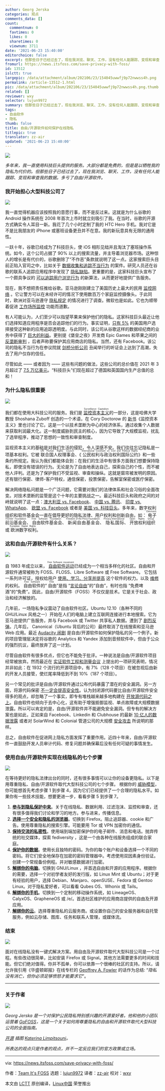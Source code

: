 ```yaml
---
author: Georg Jerska
categories: 观点
comments_data: []
count:
  commentnum: 0
  favtimes: 0
  likes: 0
  sharetimes: 0
  viewnum: 3711
date: '2021-06-23 15:40:00'
editorchoice: false
excerpt: 但那些日子已经过去了，现在我浏览、聊天、工作，没有任何人能跟踪、变现和审查我的数据。多亏了自由/开源软件。
fromurl: https://news.itsfoss.com/save-privacy-with-foss/
id: 13512
islctt: true
largepic: /data/attachment/album/202106/23/154045uwwfj9p72nwwss4h.png
permalink: /article-13512-1.html
pic: /data/attachment/album/202106/23/154045uwwfj9p72nwwss4h.png.thumb.jpg
related: []
reviewer: wxy
selector: lujun9972
summary: 但那些日子已经过去了，现在我浏览、聊天、工作，没有任何人能跟踪、变现和审查我的数据。多亏了自由/开源软件。
tags:
- 自由软件
- 隐私
thumb: false
title: 自由/开源软件如何保护在线隐私
titlepic: true
translator: zz-air
updated: '2021-06-23 15:40:00'
---
```


![](/data/attachment/album/202106/23/154045uwwfj9p72nwwss4h.png)


*多年来，我一直使用科技巨头提供的服务。大部分都是免费的，但是是以牺牲我的隐私为代价的。但那些日子已经过去了，现在我浏览、聊天、工作，没有任何人能跟踪、变现和审查我的数据。多亏了自由/开源软件。*


### 我开始担心大型科技公司了


![](/data/attachment/album/202106/23/154046z3nvnr0frnscrcfa.png)


我一直觉得机器应该按照我的意愿行事，而不是反过来。这就是为什么谷歌的 Android 操作系统在 2008 年首次上市时就立刻吸引了我。在当时，谷歌的开源方式确实令人耳目一新。我花了几个小时定制了我的 HTC Hero 手机。我对它是不是比我朋友的 iPhone 或塞班设备更丑并不在意。我的新玩意具有无限的通用性。


一跃十年，谷歌已经成为了科技巨头，使 iOS 相形见绌并且淘汰了塞班操作系统。如今，这个公司占据了 90% 以上的搜索流量，并主导着浏览器市场。这种惊人的增长是有代价的，谷歌删除了“不作恶”条款就说明了这一点。这家搜索巨头目前正陷入官司之中，比如关于 [数据收集和追踪不当行为](https://www.gizmodo.com.au/2021/05/google-location-services-lawsuit) 的案件。研究人员还在谷歌的联系人追踪应用程序中发现了 [隐私缺陷](https://blog.appcensus.io/2021/04/27/why-google-should-stop-logging-contact-tracing-data)。更重要的是，这家科技巨头宣布了一个颇具争议的 [可以追踪用户浏览行为](https://news.itsfoss.com/google-floc) 的新算法，从而更好地提供广告服务。


现在，我不想把责任推给谷歌。亚马逊刚刚建立了美国历史上最大的民用 [监控网络](https://www.theguardian.com/commentisfree/2021/may/18/amazon-ring-largest-civilian-surveillance-network-us) 。它让警方可以在未经许可的情况下使用数百万个家庭监控摄像头。于此同时，欧洲对亚马逊遵守 [隐私规定](https://edps.europa.eu/press-publications/press-news/press-releases/2021/edps-opens-two-investigations-following-schrems_en) 的情况进行了调查。微软也是如此。它也为顺带着促进 [工作场所监控](https://www.theguardian.com/technology/2020/dec/02/microsoft-apologises-productivity-score-critics-derided-workplace-surveillance) 功能而道歉。


有人可能认为，人们至少可以指望苹果来保护他们的隐私。这家科技巨头最近让他们选择知道应用程序是否会追踪他们的行为。事实证明，[只有 5%](https://www.flurry.com/blog/ios-14-5-opt-in-rate-att-restricted-app-tracking-transparency-worldwide-us-daily-latest-update) 的美国用户选择接受这种新的应用追踪透明度。与此同时，该公司从谷歌这样的数据经纪商的业务中获得了 [巨大的利益](https://www.nytimes.com/2020/10/25/technology/apple-google-search-antitrust.html)。更别提《堡垒之夜》开发商 Epic Games 和苹果之间的 [反垄断审判](https://www.nytimes.com/2021/05/25/business/dealbook/apple-epic-case.html) ，后者声称要保护其应用商店的隐私。当然，还有 Facebook。该公司的隐私不当行为在参议院就 [剑桥分析公司](https://en.wikipedia.org/wiki/Cambridge_Analytica) 丑闻举行的听证会上达到了高潮，失去了用户仅存的信任。


尽管如此 —— 或者因为 —— 这些有问题的做法，这些公司的总价值在 2021 年 3 月超过了 [7.5 万亿美元](https://en.wikipedia.org/wiki/List_of_public_corporations_by_market_capitalization#2021)。“科技巨头”们现在超过了德国和英国国内生产总值的总和！


### 为什么隐私很重要


![](/data/attachment/album/202106/23/154047qxf251gtbgittgi2.png)


我们都在使用大科技公司的服务。我们是 <ruby> <a href="https://en.wikipedia.org/wiki/Surveillance_capitalism">  监控资本主义 </a> <rt>  Surveillance Capitalism </rt></ruby> 的一部分，这是哈佛大学教授 Shoshana Zuboff 创造的一个术语，在 Cory Doctorow 的 [新书](https://www.goodreads.com/book/show/55134785-how-to-destroy-surveillance-capitalism)《监控资本主义》里也讨论了它。这是一个以技术垄断为中心的经济体系，通过收集个人数据来获取利润最大化。这一制度威胁到民主的核心，因为它导致了大规模监视，扰乱了选举程序，推动了思想的一致性和审查制度。


监视资本主义的基础是对我们生活的侵犯，令人深感不安。我们往往忘记隐私是一项基本权利。它被<ruby> 联合国人权理事会 <rt>  UN Human Rights Council </rt></ruby>、《<ruby> 公民权利与政治权利国际公约 <rt>  International Covenant on Civil and Political Rights </rt></ruby>》和一些条约所规定。我认为我们都能体会到：在我们的生活中有很多方面我们想要保持隐私，即使没有错误的行为。无论是为了自由地表达自己，探索自己的个性，而不被他人评判。还是为了保护我们不受监视、审查和操纵。这就是窗帘被发明的原因。还有银行保密、律师-客户特权，通信保密，投票保密，告解室保密或医疗保密。


解决网络隐私问题是一个广泛问题，它需要对我们的法律体系和社会习俗的全面改变。对技术垄断的监管是这个十年的主要挑战之一。最近科技巨头和政府之间的对峙就说明了这一点：[澳大利亚 vs. Facebook](https://www.bbc.com/news/world-australia-56163550)、 [中国 vs. 腾讯](https://www.nytimes.com/2021/06/02/technology/china-tencent-monopoly.html)、 [印度 vs. WhatsApp](https://www.theguardian.com/world/2021/may/26/whatsapp-sues-indian-government-over-mass-surveillance-internet-laws)、 [欧盟 vs. Facebook](https://nypost.com/2021/05/26/eu-reportedly-set-to-open-formal-antitrust-probe-into-facebook) 或者是 [美国 vs. 科技巨头](https://www.nytimes.com/interactive/2020/10/06/technology/house-antitrust-report-big-tech.html)。多年来，数字权利组织和软件基金会一直在倡导更好的隐私法律、用户权利和创新自由，如：<ruby> 电子前沿基金会 <rt>  Electronic Frontier Foundation </rt></ruby>、<ruby> 自由软件基金会 <rt>  Free Software Foundation </rt></ruby>、<ruby> 新闻自由基金会 <rt>  Freedom of the Press Foundation </rt></ruby>、<ruby> 隐私国际 <rt>  Privacy International </rt></ruby>、<ruby> 开放权利组织 <rt>  Open Rights Group </rt></ruby>或<ruby> 欧洲数字权利 <rt>  European Digital Rights </rt></ruby>。


### 这和自由/开源软件有什么关系？


![](/data/attachment/album/202106/23/154048p3adk80dakvaauw3.png)


自 1983 年成立以来，<ruby> <a href="https://itsfoss.com/what-is-foss">  自由软件运动 </a> <rt>  Free Software movement </rt></ruby> 已经成为一个相当多样化的社区。自由和开源软件通常被称为 FOSS、FLOSS、Libre Software 或 Free Software。 它包括一系列许可证，授权给用户 [使用、学习、分享并提高](https://fsfe.org/freesoftware/freesoftware.en.html) 这个软件的权力。以及 [维修](https://framatube.org/videos/watch/99069c5c-5a00-489e-97cb-fd5cc76de77c) 的权利。 <ruby> 自由软件 <rt>  Free Software </rt></ruby>的“<ruby> 自由 <rt>  Free </rt></ruby>”是指 “[言论自由](https://www.eff.org/deeplinks/2015/04/remembering-case-established-code-speech)”的“自由”，有时也指 “免费啤酒”的“免费”。因此，自由/开源软件（FOSS）不仅仅是技术。它是关于社会、政治和经济解放的。


几年前，一场隐私争议震动了自由软件社区。Ubuntu 12.10（各种不同的 GHU/Linux 风格之一）开始在人们的电脑上建立互联网连接进行本地搜索。它为亚马逊提供广告服务，并与 Facebook 或 Twitter 共享私人数据。遭到了 [剧烈反弹](https://itsfoss.com/canonical-targets-website-crictical-ubuntu-privacy)。几年后， Canonical（Ubuntu 背后的公司）最终取消了在线搜索和亚马逊 Web 应用。最近 [Audacity 闹剧](https://github.com/audacity/audacity/pull/835) 是自由/开源软件如何保护隐私的另一个例子。新的项目管理层决定将谷歌的 Analytics 和 Yandex 添加到音频软件中，但由于公众的强烈抗议，最终放弃了这一计划。


尽管自由软件有很多优点，但它也不能免于批评。一种说法是自由/开源软件项目经常被放弃。然而最近在 [实证软件工程和测量会议](https://arxiv.org/abs/1906.08058) 上提出的一项研究表明，情况并非如此：在 1932 个流行的开源项目中，有 7%（128 个项目）在被忽视后由新的开发人员接管，使烂尾率降低到不到 10%（187 个项目）。


另一个常见的批评是自由/开源软件通过公布代码暴露了潜在的安全漏洞。另一方面，将源代码保密 [不一定会提高安全性](https://www.schneier.com/crypto-gram/archives/2002/0515.html#1)。认为封闭源代码要比自由/开源软件安全得多的观点，却忽略了一个事实，即专有堆栈越来越多地构建在 [开放源代码之上](https://www.bcg.com/publications/2021/open-source-software-strategy-benefits)。自由软件也倾向于去中心化，这有助于增强抵御监视、单点故障或大规模数据泄露。所以可以肯定的是，自由/开源软件并不能避免安全漏洞。但专有的解决方案也是如此，正如来自 Facebook、Linkedin 和 Clubhouse 的最新 [10 亿人的数据泄露](https://www.politico.eu/article/how-to-leak-data-and-get-away-with-it) 或者对 SolarWind 和 Colonial 管道公司的大规模 [安全攻击](https://theconversation.com/the-colonial-pipeline-ransomware-attack-and-the-solarwinds-hack-were-all-but-inevitable-why-national-cyber-defense-is-a-wicked-problem-160661) 所说明的那样。


总之，自由软件在促进网上隐私方面发挥了重要作用。近四十年来，自由/开源软件一直鼓励开发人员审计代码、修复问题并确保幕后没有任何可疑的事情发生。


### 使用自由/开源软件实现在线隐私的七个步骤


![](/data/attachment/album/202106/23/154049ofrdg5vhcfz61115.png)


在等待更好的隐私法律出台的同时，还有很多事情可以让你的设备更隐私。以下是用尊重隐私、自由/开源软件取代大型科技公司的七个步骤。 根据你的 [威胁模型](https://www.eff.org/files/2015/11/24/3mod_threat-modeling-ssd_9-3-15.pdf)，你可能想首先考虑步骤 1 到步骤 4，因为它们已经提供了一个合理的隐私水平。如果你有一些技术技能，想要更进一步，看看步骤 5 到步骤 7。


1. **[参与到隐私保护中来](https://www.gofoss.today/nothing-to-hide)**。关于在线隐私、数据利用、过滤泡沫、监控和审查，还有很多值得我们讨论和学习的地方。参与进来，传播信息。
2. **[选择一个安全和隐私的浏览器](https://www.gofoss.today/intro-browse-freely)**。切换到 Firefox。阻止追踪器、cookie 和广告。使用尊重隐私的搜索引擎。可能要用 Tor 或 VPN 加密你的通信。
3. **[保持交流的私密性](https://www.gofoss.today/intro-speak-freely)**。使用端到端加密保护你的电子邮件、消息和电话。抛弃传统的社交媒体，探索 fediversity ，这是一个由各种在线服务组成的联合家庭。
4. **[保护你的数据](https://www.gofoss.today/intro-store-safely)**。使用长且独特的密码。为你的每个账户和设备选择一个不同的密码。将它们安全地保存在加密的密码管理器中。考虑使用双因素身份验证。创建一个常规备份例程。并对敏感数据进行加密。
5. **[解绑你的电脑](https://www.gofoss.today/intro-free-your-computer)**。切换到 GNU/Linux ，并首选自由和开源的应用程序。根据你的需要，选择一个对初学者友好的发行版，如 Linux Mint 或 Ubuntu；对于更有经验的用户，选择 Debian、Manjaro、openSUSE、Fedora 或 Gentoo Linux。对于隐私爱好者，可以看看 Qubes OS、Whonix 或 Tails。
6. **[解绑你的手机](https://www.gofoss.today/intro-free-your-phone)**。切换到一个定制的移动操作系统，如 LineageOS、CalyxOS、GrapheneOS 或 /e/。首选社区维护的应用商店提供的自由及开源应用。
7. **[解绑你的云](https://www.gofoss.today/intro-free-your-cloud)**。选择尊重隐私的云服务商。或设置你自己的安全服务器和自托管服务，例如云存储、图库、任务和联系人管理，或媒体流。


### 结束


![](/data/attachment/album/202106/23/154050gni5t669dunqdutt.png)


面对在线隐私没有一键式解决方案。用自由及开源软件取代大型科技公司是一个过程。有些改动很简单，比如安装 Firefox 或 Signal。其他方法需要更多的时间和技能。但它们绝对值得。你并不孤单，你可以依靠一个很棒的社区的支持。所以，请允许我引用《华盛顿邮报》在线专栏的 [Geoffrey A. Fowler](https://www.washingtonpost.com/technology/2019/12/31/how-we-survive-surveillance-apocalypse) 的话作为总结: “*隐私没有消亡，但你必须足够愤怒才能要求它*”。




---


### 关于作者


![](/data/attachment/album/202106/23/154052grdjivndjrbjebve.png)


*Georg Jerska 是一个对保护公民隐私特别感兴趣的开源爱好者。他和他的小团队运营着 [GoFOSS](https://gofoss.today/)，这是一个关于如何用尊重隐私的自由和开源软件取代大型科技公司的全面指南。*


*[开源](https://undraw.co/license) 插图 [Katerina Limpitsouni](https://undraw.co)。*


*所表达的观点只是作者的观点，并不一定反应我们的官方政策或立场。*




---


via: <https://news.itsfoss.com/save-privacy-with-foss/>


作者：[Team It's FOSS](https://news.itsfoss.com/author/team/) 选题：[lujun9972](https://github.com/lujun9972) 译者：[zz-air](https://github.com/zz-air) 校对：[wxy](https://github.com/wxy)


本文由 [LCTT](https://github.com/LCTT/TranslateProject) 原创编译，[Linux中国](https://linux.cn/) 荣誉推出